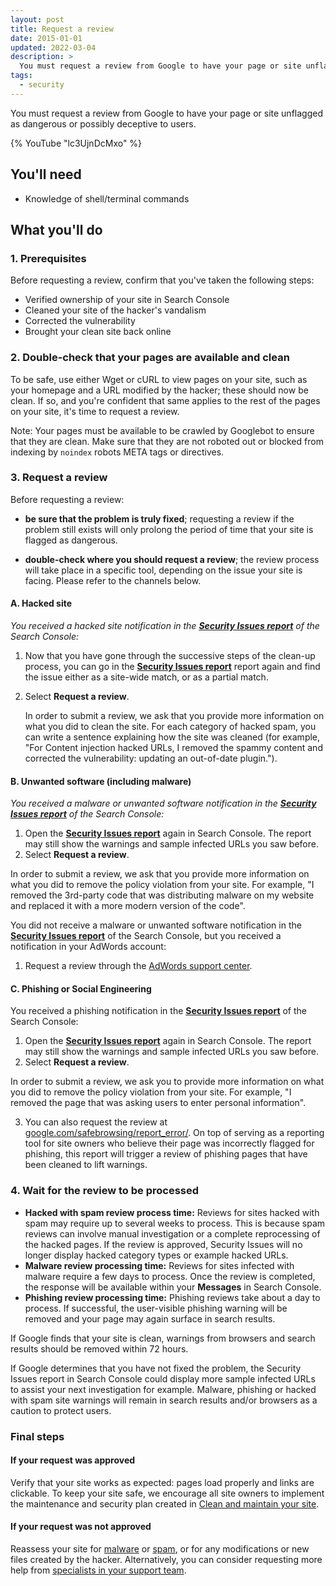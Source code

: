 ```yaml
---
layout: post
title: Request a review
date: 2015-01-01
updated: 2022-03-04
description: >
  You must request a review from Google to have your page or site unflagged as dangerous or possibly deceptive to users.
tags:
  - security
---
```


You must request a review from Google to have your page or site unflagged as
dangerous or possibly deceptive to users.

{% YouTube "lc3UjnDcMxo" %}

## You'll need

* Knowledge of shell/terminal commands

## What you'll do

### 1. Prerequisites

Before requesting a review, confirm that you've taken the following steps:

* Verified ownership of your site in Search Console
* Cleaned your site of the hacker's vandalism
* Corrected the vulnerability
* Brought your clean site back online

### 2. Double-check that your pages are available and clean

To be safe, use either Wget or cURL to view pages on your site, such as your
homepage and a URL modified by the hacker; these should now be clean. If so,
and you're confident that same applies to the rest of the pages on your site,
it's time to request a review.

Note: Your pages must be available to be crawled by Googlebot to ensure that
they are clean. Make sure that they are not roboted out or blocked from
indexing by `noindex` robots META tags or directives.

### 3. Request a review

Before requesting a review:

* **be sure that the problem is truly fixed**;
requesting a review if the problem still exists will only prolong the period
of time that your site is flagged as dangerous.

* **double-check where you should request a review**; the review process will
take place in a specific tool, depending on the issue your site is facing.
Please refer to the channels below.


#### A. Hacked site

*You received a hacked site notification in the
[**Security Issues report**](https://www.google.com/webmasters/tools/security-issues)
of the Search Console:*

1. Now that you have gone through the successive steps of the clean-up process,
  you can go in the [**Security Issues report**](https://www.google.com/webmasters/tools/security-issues)
  report again and find the issue either as a site-wide match, or as a partial
  match.
2. Select **Request a review**.

    In order to submit a review, we ask that you provide more information on what
    you did to clean the site. For each category of hacked spam, you can write a
    sentence explaining how the site was cleaned (for example, "For Content
    injection hacked URLs, I removed the spammy content and corrected the
    vulnerability: updating an out-of-date plugin.").


#### B. Unwanted software (including malware)

*You received a malware or unwanted software notification in the
[**Security Issues report**](https://www.google.com/webmasters/tools/security-issues)
of the Search Console:*

1. Open the
  [**Security Issues report**](https://www.google.com/webmasters/tools/security-issues)
  again in Search Console. The report may still show the warnings and sample
  infected URLs you saw before.
2. Select **Request a review**.

In order to submit a review, we ask that you provide more information on
what you did to remove the policy violation from your site. For example,
"I removed the 3rd-party code that was distributing malware on my
website and replaced it with a more modern version of the code".


You did not receive a malware or unwanted software notification in the
[**Security Issues report**](https://www.google.com/webmasters/tools/security-issues)
of the Search Console, but you received a notification in your AdWords account:

1. Request a review through the
  [AdWords support center](https://support.google.com/adwords/contact/site_policy).


#### C. Phishing or Social Engineering

You received a phishing notification in the
[**Security Issues report**](https://www.google.com/webmasters/tools/security-issues)
of the Search Console:

1. Open the
  [**Security Issues report**](https://www.google.com/webmasters/tools/security-issues)
  again in Search Console. The report may still show the warnings and sample
  infected URLs you saw before.
2. Select **Request a review**.

In order to submit a review, we ask you to provide more information on what you did to remove the policy violation from your site. For example, "I removed the page that was asking users to enter personal information".

3. You can also request the review at
  [google.com/safebrowsing/report_error/](https://www.google.com/safebrowsing/report_error/).
  On top of serving as a reporting tool for site owners who believe their page
  was incorrectly flagged for phishing, this report will trigger a review of
  phishing pages that have been cleaned to lift warnings.

### 4. Wait for the review to be processed

* **Hacked with spam review process time:** Reviews for sites hacked with
  spam may require up to several weeks to process. This is because spam
  reviews can involve manual investigation or a complete reprocessing of
  the hacked pages. If the review is approved, Security Issues will no
  longer display hacked category types or example hacked URLs.
* **Malware review processing time:** Reviews for sites infected with
  malware require a few days to process. Once the review is completed, the
  response will be available within your **Messages** in Search Console.
* **Phishing review processing time:** Phishing reviews take about a day to
  process. If successful, the user-visible phishing warning will be
  removed and your page may again surface in search results.

If Google finds that your site is clean, warnings from browsers and
search results should be removed within 72 hours.

If Google determines that you have not fixed the problem, the Security
Issues report in Search Console could display more sample infected
URLs to assist your next investigation for example. Malware, phishing or hacked
with spam site warnings will remain in search results and/or browsers as a
caution to protect users.

### Final steps

#### If your request was approved

Verify that your site works as expected: pages load properly and links are clickable. To keep your site safe, we encourage all site owners to implement the maintenance and security plan created in [Clean and maintain your site](/secure/clean-and-maintain-your-site/).

#### If your request was not approved

Reassess your site for [malware](/secure/hacked-with-malware/) or [spam](/secure/hacked-with-spam/), or for any modifications or new files created by the hacker. Alternatively, you can consider requesting more help from [specialists in your support team](/secure/build-your-support-team/).
